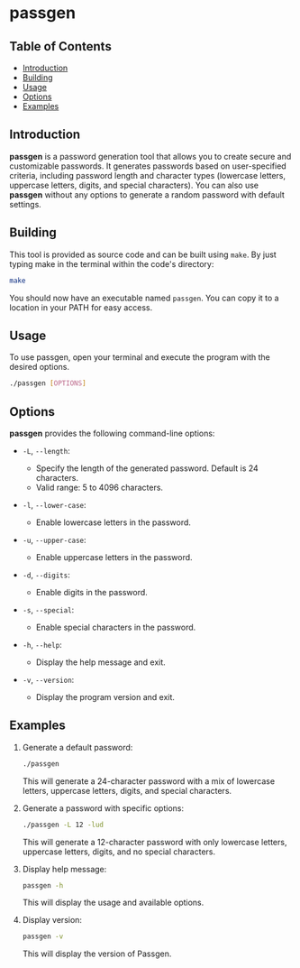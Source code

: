 # passgen

## Table of Contents

- [Introduction](#introduction)
- [Building](#building)
- [Usage](#usage)
- [Options](#options)
- [Examples](#examples)

## Introduction

**passgen** is a password generation tool that allows you to create secure and
customizable passwords. It generates passwords based on user-specified
criteria, including password length and character types (lowercase letters,
uppercase letters, digits, and special characters). You can also use
**passgen** without any options to generate a random password with default
settings.

## Building

This tool is provided as source code and can be built using `make`. By just
typing make in the terminal within the code's directory:

```bash
make
```

You should now have an executable named `passgen`. You can copy it to a location
in your PATH for easy access.

## Usage

To use passgen, open your terminal and execute the program with the desired
options.

```bash
./passgen [OPTIONS]
```

## Options

**passgen** provides the following command-line options:

- `-L`, `--length`:
  - Specify the length of the generated password. Default is 24 characters.
  - Valid range: 5 to 4096 characters.

- `-l`, `--lower-case`:
  - Enable lowercase letters in the password.

- `-u`, `--upper-case`:
  - Enable uppercase letters in the password.

- `-d`, `--digits`:
  - Enable digits in the password.

- `-s`, `--special`:
  - Enable special characters in the password.

- `-h`, `--help`:
  - Display the help message and exit.

- `-v`, `--version`:
  - Display the program version and exit.

## Examples

1. Generate a default password:

    ```bash
    ./passgen
    ```

    This will generate a 24-character password with a mix of lowercase letters,
    uppercase letters, digits, and special characters.

2. Generate a password with specific options:

    ```bash
    ./passgen -L 12 -lud
    ```

    This will generate a 12-character password with only lowercase letters,
    uppercase letters, digits, and no special characters.

3. Display help message:

    ```bash
    passgen -h
    ```

    This will display the usage and available options.

4. Display version:

    ```bash
    passgen -v
    ```
    
    This will display the version of Passgen.
